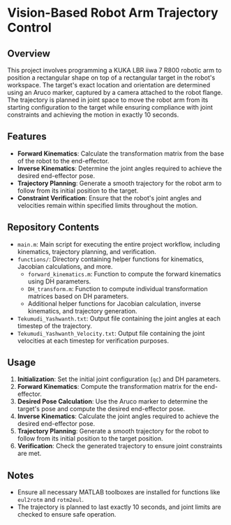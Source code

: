 # Vision-Based Robot Arm Trajectory Control

## Overview

This project involves programming a KUKA LBR iiwa 7 R800 robotic arm to position a rectangular shape on top of a rectangular target in the robot's workspace. The target's exact location and orientation are determined using an Aruco marker, captured by a camera attached to the robot flange. The trajectory is planned in joint space to move the robot arm from its starting configuration to the target while ensuring compliance with joint constraints and achieving the motion in exactly 10 seconds.

## Features

- **Forward Kinematics**: Calculate the transformation matrix from the base of the robot to the end-effector.
- **Inverse Kinematics**: Determine the joint angles required to achieve the desired end-effector pose.
- **Trajectory Planning**: Generate a smooth trajectory for the robot arm to follow from its initial position to the target.
- **Constraint Verification**: Ensure that the robot's joint angles and velocities remain within specified limits throughout the motion.

## Repository Contents

- `main.m`: Main script for executing the entire project workflow, including kinematics, trajectory planning, and verification.
- `functions/`: Directory containing helper functions for kinematics, Jacobian calculations, and more.
  - `forward_kinematics.m`: Function to compute the forward kinematics using DH parameters.
  - `DH_transform.m`: Function to compute individual transformation matrices based on DH parameters.
  - Additional helper functions for Jacobian calculation, inverse kinematics, and trajectory generation.
- `Tekumudi_Yashwanth.txt`: Output file containing the joint angles at each timestep of the trajectory.
- `Tekumudi_Yashwanth_Velocity.txt`: Output file containing the joint velocities at each timestep for verification purposes.

## Usage

1. **Initialization**: Set the initial joint configuration (`qc`) and DH parameters.
2. **Forward Kinematics**: Compute the transformation matrix for the end-effector.
3. **Desired Pose Calculation**: Use the Aruco marker to determine the target's pose and compute the desired end-effector pose.
4. **Inverse Kinematics**: Calculate the joint angles required to achieve the desired end-effector pose.
5. **Trajectory Planning**: Generate a smooth trajectory for the robot to follow from its initial position to the target position.
6. **Verification**: Check the generated trajectory to ensure joint constraints are met.

## Notes

- Ensure all necessary MATLAB toolboxes are installed for functions like `eul2rotm` and `rotm2eul`.
- The trajectory is planned to last exactly 10 seconds, and joint limits are checked to ensure safe operation.

